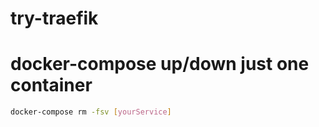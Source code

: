 # try-traefik

# docker-compose up/down just one container

```bash
docker-compose rm -fsv [yourService]
```